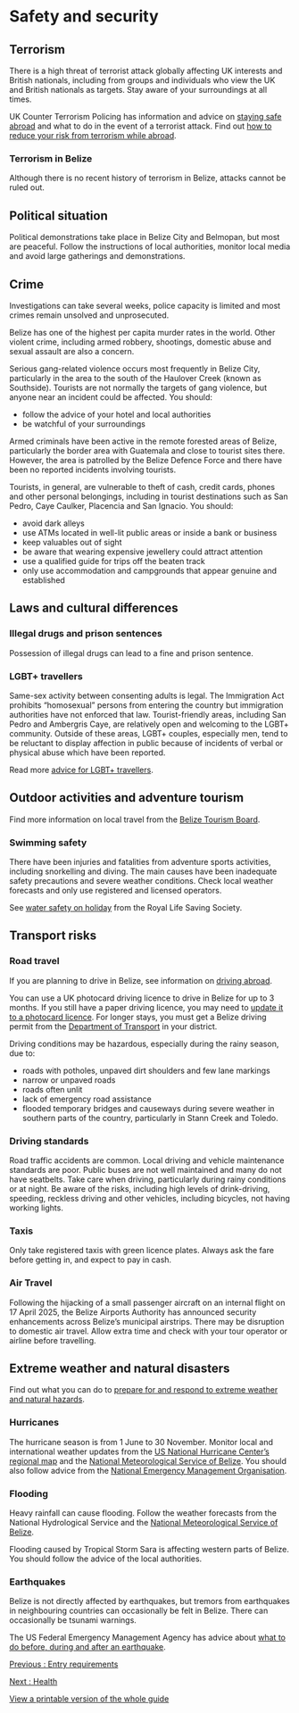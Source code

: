 # Safety and security

## Terrorism

There is a high threat of terrorist attack globally affecting UK interests and British nationals, including from groups and individuals who view the UK and British nationals as targets. Stay aware of your surroundings at all times.

UK Counter Terrorism Policing has information and advice on [staying safe abroad](https://www.counterterrorism.police.uk/safetyadvice/) and what to do in the event of a terrorist attack. Find out [how to reduce your risk from terrorism while abroad](https://www.gov.uk/guidance/reduce-your-risk-from-terrorism-while-abroad).

### Terrorism in Belize

Although there is no recent history of terrorism in Belize, attacks cannot be ruled out.

## Political situation

Political demonstrations take place in Belize City and Belmopan, but most are peaceful. Follow the instructions of local authorities, monitor local media and avoid large gatherings and demonstrations.

## Crime

Investigations can take several weeks, police capacity is limited and most crimes remain unsolved and unprosecuted.

Belize has one of the highest per capita murder rates in the world. Other violent crime, including armed robbery, shootings, domestic abuse and sexual assault are also a concern.

Serious gang-related violence occurs most frequently in Belize City, particularly in the area to the south of the Haulover Creek (known as Southside). Tourists are not normally the targets of gang violence, but anyone near an incident could be affected. You should:

* follow the advice of your hotel and local authorities
* be watchful of your surroundings

Armed criminals have been active in the remote forested areas of Belize, particularly the border area with Guatemala and close to tourist sites there. However, the area is patrolled by the Belize Defence Force and there have been no reported incidents involving tourists.

Tourists, in general, are vulnerable to theft of cash, credit cards, phones and other personal belongings, including in tourist destinations such as San Pedro, Caye Caulker, Placencia and San Ignacio. You should:

* avoid dark alleys
* use ATMs located in well-lit public areas or inside a bank or business
* keep valuables out of sight
* be aware that wearing expensive jewellery could attract attention
* use a qualified guide for trips off the beaten track
* only use accommodation and campgrounds that appear genuine and established

## Laws and cultural differences

### Illegal drugs and prison sentences

Possession of illegal drugs can lead to a fine and prison sentence.

### LGBT+ travellers

Same-sex activity between consenting adults is legal. The Immigration Act prohibits “homosexual” persons from entering the country but immigration authorities have not enforced that law. Tourist-friendly areas, including San Pedro and Ambergris Caye, are relatively open and welcoming to the LGBT+ community. Outside of these areas, LGBT+ couples, especially men, tend to be reluctant to display affection in public because of incidents of verbal or physical abuse which have been reported.

Read more [advice for LGBT+ travellers](https://www.gov.uk/lesbian-gay-bisexual-and-transgender-foreign-travel-advice).

## Outdoor activities and adventure tourism

Find more information on local travel from the [Belize Tourism Board](http://www.travelbelize.org/).

### Swimming safety

There have been injuries and fatalities from adventure sports activities, including snorkelling and diving. The main causes have been inadequate safety precautions and severe weather conditions. Check local weather forecasts and only use registered and licensed operators.

See [water safety on holiday](https://www.rlss.org.uk/safety-on-holiday) from the Royal Life Saving Society.

## Transport risks

### Road travel

If you are planning to drive in Belize, see information on [driving abroad](https://www.gov.uk/driving-abroad).

You can use a UK photocard driving licence to drive in Belize for up to 3 months. If you still have a paper driving licence, you may need to [update it to a photocard licence](https://www.gov.uk/exchange-paper-driving-licence). For longer stays, you must get a Belize driving permit from the [Department of Transport](https://bmvrals.gov.bz/portal/) in your district.

Driving conditions may be hazardous, especially during the rainy season, due to:

* roads with potholes, unpaved dirt shoulders and few lane markings
* narrow or unpaved roads
* roads often unlit
* lack of emergency road assistance
* flooded temporary bridges and causeways during severe weather in southern parts of the country, particularly in Stann Creek and Toledo.

### Driving standards

Road traffic accidents are common. Local driving and vehicle maintenance standards are poor. Public buses are not well maintained and many do not have seatbelts. Take care when driving, particularly during rainy conditions or at night. Be aware of the risks, including high levels of drink-driving, speeding, reckless driving and other vehicles, including bicycles, not having working lights.

### Taxis

Only take registered taxis with green licence plates. Always ask the fare before getting in, and expect to pay in cash.

### Air Travel

Following the hijacking of a small passenger aircraft on an internal flight on 17 April 2025, the Belize Airports Authority has announced security enhancements across Belize’s municipal airstrips. There may be disruption to domestic air travel. Allow extra time and check with your tour operator or airline before travelling.

## Extreme weather and natural disasters

Find out what you can do to [prepare for and respond to extreme weather and natural hazards](https://www.gov.uk/guidance/tropical-cyclones).

### Hurricanes

The hurricane season is from 1 June to 30 November. Monitor local and international weather updates from the [US National Hurricane Center’s regional map](https://www.nhc.noaa.gov/) and the [National Meteorological Service of Belize](https://nms.gov.bz/). You should also follow advice from the [National Emergency Management Organisation](http://site.nemo.org.bz/).

### Flooding

Heavy rainfall can cause flooding. Follow the weather forecasts from the National Hydrological Service and the [National Meteorological Service of Belize](https://nms.gov.bz/).

Flooding caused by Tropical Storm Sara is affecting western parts of Belize. You should follow the advice of the local authorities.

### Earthquakes

Belize is not directly affected by earthquakes, but tremors from earthquakes in neighbouring countries can occasionally be felt in Belize. There can occasionally be tsunami warnings.

The US Federal Emergency Management Agency has advice about [what to do before, during and after an earthquake](http://www.ready.gov/earthquakes).

[Previous
:
Entry requirements](/foreign-travel-advice/belize/entry-requirements)

[Next
:
Health](/foreign-travel-advice/belize/health)

[View a printable version of the whole guide](/foreign-travel-advice/belize/print)